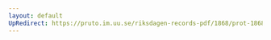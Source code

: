 ```yaml
---
layout: default
UpRedirect: https://pruto.im.uu.se/riksdagen-records-pdf/1868/prot-1868--fk--205/prot-1868--fk--205_002.pdf
---
```

